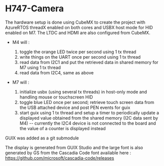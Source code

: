 # H747-Camera

The hardware setup is done using CubeMX to create the project with AzureRTOS
threadX enabled on both cores and USBX host mode for HID enabled on M7.  The
LTDC and HDMI are also configured from CubeMX.

- M4 will :
  1. toggle the orange LED twice per second using 1 tx thread
  2. write things on the UART once per second using 1 tx thread
  3. read data from I2C1 and put the retrieved data in shared memory for M7
     using 1 tx thread
  4. read data from I2C4, same as above

- M7 will :
  1. initialize usbx (using several tx threads) in host-only mode and handling
     mouse or touchscreen HID
  2. toggle blue LED once per second; retrieve touch screen data from the USB
     attached device and post PEN events for guix
  3. start guix using 1 tx thread and setup a timer to periodically update a
     displayed value obtained from the shared memory (I2C data sent by M4) --
     currently the I2C4 device is not connected to the board and the value of a
     counter is displayed instead

GUIX was added as a git submodule

The display is generated from GUIX Studio and the large font is also generated
by GS from the Cascadia Code font available here :
https://github.com/microsoft/cascadia-code/releases

